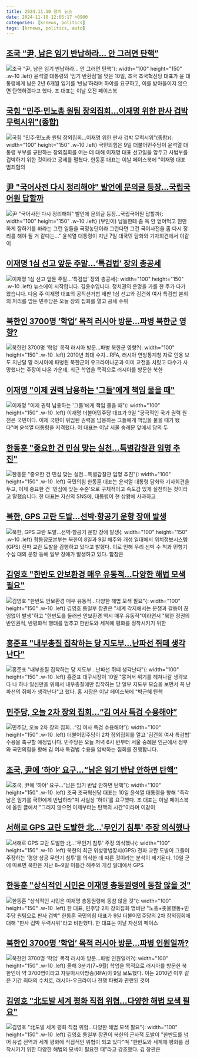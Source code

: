 ```yaml
---
title: 2024.11.10 정치 뉴스
date: 2024-11-10 12:05:17 +0900
categories: [krnews, politics]
tags: [krnews, politics, auto]
---
```

## [조국 “尹, 남은 임기 반납하라… 안 그러면 탄핵”](https://n.news.naver.com/mnews/article/023/0003869376)

![조국 “尹, 남은 임기 반납하라… 안 그러면 탄핵”](https://mimgnews.pstatic.net/image/origin/023/2024/11/10/3869376.jpg?type=nf220_150){: width="100" height="150" .w-10 .left}
윤석열 대통령의 ‘임기 반환점’을 맞은 10일, 조국 조국혁신당 대표가 윤 대통령에게 남은 2년 6개월 임기를 ‘반납’하라며 하야를 요구하고, 이를 받아들이지 않으면 탄핵하겠다고 했다. 조 대표는 이날 오전 페이스북

## [국힘 "민주·민노총 원팀 장외집회…이재명 위한 판사 겁박 무력시위"(종합)](https://n.news.naver.com/mnews/article/421/0007896772)

![국힘 "민주·민노총 원팀 장외집회…이재명 위한 판사 겁박 무력시위"(종합)](https://mimgnews.pstatic.net/image/origin/421/2024/11/09/7896772.jpg?type=nf220_150){: width="100" height="150" .w-10 .left}
국민의힘은 9일 더불어민주당이 윤석열 대통령 부부를 규탄하는 장외집회를 여는 데 대해 이재명 대표 선고일을 앞두고 사법부를 겁박하기 위한 것이라고 공세를 펼쳤다. 한동훈 대표는 이날 페이스북에 "이재명 대표 범죄혐의

## [尹 "국어사전 다시 정리해야" 발언에 문의글 등장…국립국어원 답할까](https://n.news.naver.com/mnews/article/277/0005497741)

![尹 "국어사전 다시 정리해야" 발언에 문의글 등장…국립국어원 답할까](https://mimgnews.pstatic.net/image/origin/277/2024/11/10/5497741.jpg?type=nf220_150){: width="100" height="150" .w-10 .left}
(부인이) 남들한테 좀 욕 안 얻어먹고 원만하게 잘하기를 바라는 그런 일들을 국정농단이라 그런다면 그건 국어사전을 좀 다시 정리를 해야 될 거 같다는…" 윤석열 대통령이 지난 7일 대국민 담화와 기자회견에서 이같이

## [이재명 1심 선고 앞둔 주말…‘특검법’ 장외 총공세](https://n.news.naver.com/mnews/article/449/0000290499)

![이재명 1심 선고 앞둔 주말…‘특검법’ 장외 총공세](https://mimgnews.pstatic.net/image/origin/449/2024/11/09/290499.jpg?type=nf220_150){: width="100" height="150" .w-10 .left}
뉴스에이 시작합니다. 김윤수입니다. 정치권의 운명을 가를 한 주가 다가 왔습니다. 다음 주 이재명 대표의 공직선거법 재판 1심 선고와 김건희 여사 특검법 본회의 처리를 앞둔 민주당은 오늘 장외 집회를 열고 공세 수위

## [북한인 3700명 ‘학업’ 목적 러시아 방문…파병 북한군 영향?](https://n.news.naver.com/mnews/article/022/0003984149)

![북한인 3700명 ‘학업’ 목적 러시아 방문…파병 북한군 영향?](https://mimgnews.pstatic.net/image/origin/022/2024/11/09/3984149.jpg?type=nf220_150){: width="100" height="150" .w-10 .left}
2010년 최대 수치…RFA, 러시아 연방통계청 자료 인용 보도 지난달 말 러시아에 파병된 북한군이 우크라이나군과 이미 교전을 치렀고 다수가 사망했다는 주장이 나온 가운데, 최근 학업을 목적으로 러시아를 방문한 북한

## [이재명 "이제 권력 남용하는 '그들'에게 책임 물을 때"](https://n.news.naver.com/mnews/article/088/0000914053)

![이재명 "이제 권력 남용하는 '그들'에게 책임 물을 때"](https://mimgnews.pstatic.net/image/origin/088/2024/11/09/914053.jpg?type=nf220_150){: width="100" height="150" .w-10 .left}
이재명 더불어민주당 대표가 9일 "궁극적인 국가 권력 원천은 국민이다. 이제 국민이 위임된 권력을 남용하는 그들에게 책임을 물을 때가 됐다"며 윤석열 대통령을 저격했다. 이 대표는 이날 서울 숭례문 앞에서 당의 두

## [한동훈 "중요한 건 민심 맞는 실천...특별감찰관 임명 추진"](https://n.news.naver.com/mnews/article/052/0002111376)

![한동훈 "중요한 건 민심 맞는 실천...특별감찰관 임명 추진"](https://mimgnews.pstatic.net/image/origin/052/2024/11/09/2111376.jpg?type=nf220_150){: width="100" height="150" .w-10 .left}
국민의힘 한동훈 대표는 윤석열 대통령 담화와 기자회견을 두고, 이제 중요한 건 '민심에 맞는 수준'으로 구체적이고 속도감 있게 실천하는 것이라고 말했습니다. 한 대표는 자신의 SNS에, 대통령이 현 상황에 사과하고

## [북한, GPS 교란 도발…선박·항공기 운항 장애 발생](https://n.news.naver.com/mnews/article/079/0003957166)

![북한, GPS 교란 도발…선박·항공기 운항 장애 발생](https://mimgnews.pstatic.net/image/origin/079/2024/11/09/3957166.jpg?type=nf220_150){: width="100" height="150" .w-10 .left}
합동참모본부는 북한이 8일과 9일 해주와 개성 일대에서 위치정보시스템(GPS) 전파 교란 도발을 감행하고 있다고 밝혔다. 이로 인해 우리 선박 수 척과 민항기 수십 대의 운항 등에 일부 장애가 발생하고 있다. 합참은

## [김영호 "한반도 안보환경 매우 유동적…다양한 해법 모색 필요"](https://n.news.naver.com/mnews/article/079/0003957257)

![김영호 "한반도 안보환경 매우 유동적…다양한 해법 모색 필요"](https://mimgnews.pstatic.net/image/origin/079/2024/11/10/3957257.jpg?type=nf220_150){: width="100" height="150" .w-10 .left}
김영호 통일부 장관은 "세계 각지에서는 분쟁과 갈등이 끊임없이 발생"하고 "한반도를 둘러싼 안보환경 역시 매우 유동적"이라면서 "북한 정권의 반인권적, 반평화적 행태를 멈추고 한반도와 세계에 평화를 정착시키기 위한

## [홍준표 "내부총질 집착하는 당 지도부…난파선 쥐떼 생각난다"](https://n.news.naver.com/mnews/article/421/0007897288)

![홍준표 "내부총질 집착하는 당 지도부…난파선 쥐떼 생각난다"](https://mimgnews.pstatic.net/image/origin/421/2024/11/10/7897288.jpg?type=nf220_150){: width="100" height="150" .w-10 .left}
홍준표 대구시장이 10일 "뭉쳐서 위기를 헤쳐나갈 생각보다 나 하나 일신만을 위해서 내부총질에만 집착하는 당 일부 지도부 모습을 보면서 꼭 난파선의 쥐떼가 생각난다"고 했다. 홍 시장은 이날 페이스북에 "박근혜 탄핵

## [민주당, 오늘 2차 장외 집회…“김 여사 특검 수용해야”](https://n.news.naver.com/mnews/article/056/0011834697)

![민주당, 오늘 2차 장외 집회…“김 여사 특검 수용해야”](https://mimgnews.pstatic.net/image/origin/056/2024/11/09/11834697.jpg?type=nf220_150){: width="100" height="150" .w-10 .left}
더불어민주당이 2차 장외집회를 열고 '김건희 여사 특검법' 수용을 촉구할 예정입니다. 민주당은 오늘 저녁 6시 반부터 서울 숭례문 인근에서 정부와 국민의힘을 향해 김 여사 특검법 수용을 압박하는 집회를 진행합니다.

## [조국, 尹에 ‘하야’ 요구…“남은 임기 반납 안하면 탄핵”](https://n.news.naver.com/mnews/article/016/0002386143)

![조국, 尹에 ‘하야’ 요구…“남은 임기 반납 안하면 탄핵”](https://mimgnews.pstatic.net/image/origin/016/2024/11/10/2386143.jpg?type=nf220_150){: width="100" height="150" .w-10 .left}
조국 조국혁신당 대표는 10일 윤석열 대통령을 향해 "즉각 남은 임기를 국민에게 반납하라"며 사실상 '하야'를 요구했다. 조 대표는 이날 페이스북에 올린 글에서 "그러지 않으면 이제부터는 탄핵의 시간"이라며 이같이

## [서해로 GPS 교란 도발한 北…'무인기 침투' 주장 의식했나](https://n.news.naver.com/mnews/article/015/0005055259)

![서해로 GPS 교란 도발한 北…'무인기 침투' 주장 의식했나](https://mimgnews.pstatic.net/image/origin/015/2024/11/10/5055259.jpg?type=nf220_150){: width="100" height="150" .w-10 .left}
북한의 최근 위성항법장치(GPS) 전파 교란 도발이 그들이 주장하는 '평양 상공 무인기 침투'를 의식한 데 따른 것이라는 분석이 제기된다. 10일 군에 따르면 북한은 지난 8~9일 이틀간 해주와 개성 일대에서 GPS

## [한동훈 "상식적인 시민은 이재명 총동원령에 동참 않을 것"](https://n.news.naver.com/mnews/article/586/0000090399)

![한동훈 "상식적인 시민은 이재명 총동원령에 동참 않을 것"](https://mimgnews.pstatic.net/image/origin/586/2024/11/09/90399.jpg?type=nf220_150){: width="100" height="150" .w-10 .left}
한 대표, 민주당 2차 장외집회 맹비난 "노총+촛불행동+민주당 원팀으로 판사 겁박" 한동훈 국민의힘 대표가 9일 더불어민주당의 2차 장외집회에 대해 "판사 겁박 무력시위"라고 비판했다. 한 대표는 이날 자신의 페이스

## [북한인 3700명 ‘학업’ 목적 러시아 방문…파병 인원일까?](https://n.news.naver.com/mnews/article/023/0003869320)

![북한인 3700명 ‘학업’ 목적 러시아 방문…파병 인원일까?](https://mimgnews.pstatic.net/image/origin/023/2024/11/09/3869320.jpg?type=nf220_150){: width="100" height="150" .w-10 .left}
올해 3분기(7~9월) 학업을 목적으로 러시아를 방문한 북한인이 약 3700명이라고 자유아시아방송(RFA)이 9일 보도했다. 이는 2010년 이후 같은 기간 최대의 수치로, 러시아-우크라이나 전쟁 파병과 관련된 것이

## [김영호 "北도발 세계 평화 직접 위협…다양한 해법 모색 필요"](https://n.news.naver.com/mnews/article/001/0015035910)

![김영호 "北도발 세계 평화 직접 위협…다양한 해법 모색 필요"](https://mimgnews.pstatic.net/image/origin/001/2024/11/10/15035910.jpg?type=nf220_150){: width="100" height="150" .w-10 .left}
김영호 통일부 장관이 북한의 군사적 도발이 "한반도를 넘어 유럽 전역과 세계 평화에 직접적인 위협이 되고 있다"며 "한반도와 세계에 평화를 정착시키기 위한 다양한 해법의 모색이 필요한 때"라고 강조했다. 김 장관은

